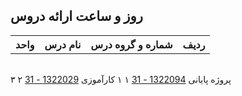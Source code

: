 <a name="Course-Table"></a>
## روز و ساعت ارائه دروس
<div dir="ltr">
<table style="width:100%">
  <tr>      
    <th >واحد</th>
    <th>نام درس</th>
    <th>شماره و گروه درس</th>
    <th>ردیف</th>
    <table style="width:100%"></table>
  </tr>
  <tr>
    <th >۳</th>
    <th>پروژه پایانی</th>
    <th><a  href="">1322094 - 31</a></th>
    <th>۱</th>
  </tr>
   <tr>
    <th>۱</th>
    <th>کارآموزی</th>
    <th ><a  href="">1322029 - 31</a></th>
    <th>۲</th>
  </tr>
</table>
</div>
